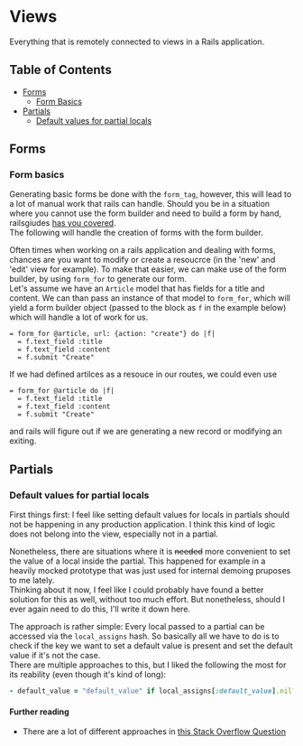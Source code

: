 # Views
Everything that is remotely connected to views in a Rails application.

## Table of Contents
* [Forms](#forms)
  * [Form Basics](#form-basics)
* [Partials](#partials)
    * [Default values for partial locals](#default-values-for-parial-locals)

## Forms

### Form basics

Generating basic forms be done with the `form_tag`, however, this will lead to a
lot of manual work that rails can handle. Should you be in a situation where
you cannot use the form builder and need to build a form by hand, railsgiudes
[has you
covered](http://guides.rubyonrails.org/form_helpers.html#dealing-with-basic-forms).  
The following will handle the creation of forms with the form builder.

Often times when working on a rails application and dealing with forms, chances
are you want to modify or create a resoucrce (in the 'new' and 'edit' view for
example). To make that easier, we can make use of the form builder, by using
`form_for` to generate our form.  
Let's assume we have an `Article` model that has fields for a title and content.
We can than pass an instance of that model to `form_for`, which will yield a
form builder object (passed to the block as `f` in the example below) which will
handle a lot of work for us.

```haml
= form_for @article, url: {action: "create"} do |f|
  = f.text_field :title
  = f.text_field :content
  = f.submit "Create"
  ```

If we had defined artilces as a resouce in our routes, we could even use

```haml
= form_for @article do |f|
  = f.text_field :title
  = f.text_field :content
  = f.submit "Create"
  ```

and rails will figure out if we are generating a new record or modifying an
exiting.

## Partials

### Default values for partial locals

First things first: I feel like setting default values for locals in partials
should not be happening in any production application. I think this kind of logic does
not belong into the view, especially not in a partial.

Nonetheless, there are situations where it is ~~needed~~ more convenient to set the value of a
local inside the partial. This happened for example in a heavily mocked prototype
that was just used for internal demoing pruposes to me lately.  
Thinking about it now, I feel like I could probably have found a better solution for this as well, without too
much effort. But nonetheless, should I ever again need to do this, I'll write it
down here.

The approach is rather simple: Every local passed to a partial can be accessed
via the `local_assigns` hash. So basically all we have to do is to check if the
key we want to set a default value is present and set the default value if it's
not the case.  
There are multiple approaches to this, but I liked the following the most for
its reability (even though it's kind of long):

```ruby
- default_value = "default_value" if local_assigns[:default_value].nil?
```

#### Further reading
* There are a lot of different approaches in [this Stack Overflow Question](https://stackoverflow.com/questions/2060561/optional-local-variables-in-rails-partial-templates-how-do-i-get-out-of-the-de)
